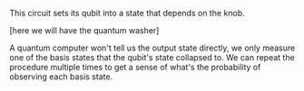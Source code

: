 <!--
.. title: Quantum state
.. slug: quantum-state
.. date: 2021-10-06 22:09:23 UTC+02:00
.. tags: 
.. category: 
.. link: 
.. description: 
.. type: text
-->

<!-- TEASER_END -->

This circuit sets its qubit into a state that depends on the knob.

[here we will have the quantum washer]

A quantum computer won't tell us the output state directly, we only measure one of the basis states that the qubit's state collapsed to.
We can repeat the procedure multiple times to get a sense of what's the probability of observing each basis state.

